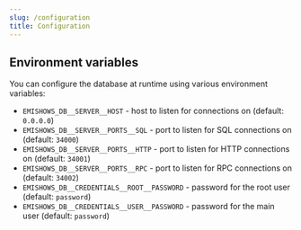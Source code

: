 ```yaml
---
slug: /configuration
title: Configuration
---
```


## Environment variables

You can configure the database at runtime using various environment variables:

- `EMISHOWS_DB__SERVER__HOST` -
  host to listen for connections on
  (default: `0.0.0.0`)
- `EMISHOWS_DB__SERVER__PORTS__SQL` -
  port to listen for SQL connections on
  (default: `34000`)
- `EMISHOWS_DB__SERVER__PORTS__HTTP` -
  port to listen for HTTP connections on
  (default: `34001`)
- `EMISHOWS_DB__SERVER__PORTS__RPC` -
  port to listen for RPC connections on
  (default: `34002`)
- `EMISHOWS_DB__CREDENTIALS__ROOT__PASSWORD` -
  password for the root user
  (default: `password`)
- `EMISHOWS_DB__CREDENTIALS__USER__PASSWORD` -
  password for the main user
  (default: `password`)
